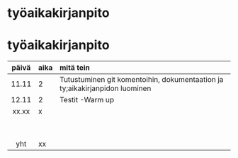 # työaikakirjanpito

# työaikakirjanpito

| päivä | aika | mitä tein  |
| :----:|:-----| :-----|
| 11.11 | 2    | Tutustuminen git komentoihin, dokumentaation ja ty;aikakirjanpidon luominen |
| 12.11 | 2    | Testit -Warm up |
| xx.xx | x    |  |
|       |      |  |
|       |      |  |
|       |      |  |
|       |      |  |
|       |      |  |
|       |      |  |
|       |      |  |
|       |      |  |
| yht   | xx   | | 
